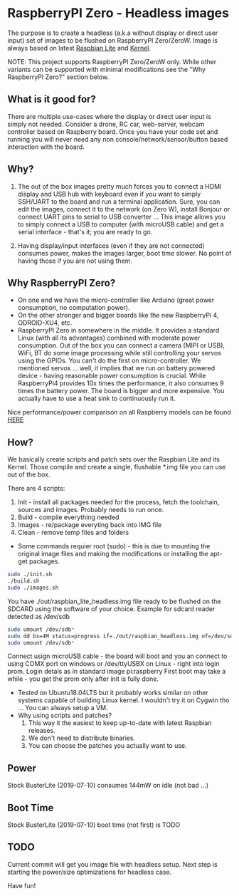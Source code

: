 # RaspberryPI Zero - Headless images
The purpose is to create a headless (a.k.a without display or direct user input) set of images to be flushed on RaspberryPI Zero/ZeroW. Image is always based on latest [Raspbian Lite](https://www.raspberrypi.org/downloads/raspbian/) and [Kernel](https://github.com/raspberrypi/linux).

NOTE: This project supports RaspberryPI Zero/ZeroW only. While other variants can be supported with minimal modifications see the "Why RaspberryPI Zero?" section below.

## What is it good for?
There are multiple use-cases where the display or direct user input is simply not needed.
Consider a drone, RC car, web-server, webcam controller based on Raspberry board. Once you have your code set and running you will never need any non console/network/sensor/button based interaction with the board.

## Why?
1) The out of the box images pretty much forces you to connect a HDMI display and USB hub with keyboard even if you want to simply SSH/UART to the board and run a terminal application.
Sure, you can edit the images, connect it to the network (on Zero W), install Bonjour or connect UART pins to serial to USB converter ...
This image allows you to simply connect a USB to computer (with microUSB cable) and get a serial interface - that's it; you are ready to go.

2) Having display/input interfaces (even if they are not connected) consumes power, makes the images larger, boot time slower. No point of having those if you are not using them.

## Why RaspberryPI Zero?
* On one end we have the micro-controller like Arduino (great power consumption, no computation power).
* On the other stronger and bigger boards like the new RaspberryPi 4, ODROID-XU4, etc.
* RaspberryPI Zero in somewhere in the middle. It provides a standard Linux (with all its advantages) combined with moderate power consumption.
Out of the box you can connect a camera (MIPI or USB), WiFi, BT do some image processing while still controlling your servos using the GPIOs. You can't do the first on micro-controller.
We mentioned servos ... well, it implies that we run on battery powered device - having reasonable power consumption is crucial.
While RaspberryPi4 provides 10x times the performance, it also consumes 9 times the battery power. The board is bigger and more expensive. You actually have to use a heat sink to continuously run it.

Nice performance/power comparison on all Raspberry models can be found [HERE](https://www.tomshardware.com/reviews/raspberry-pi-4-b,6193.html)


## How?
We basically create scripts and patch sets over the Raspbian Lite and its Kernel. Those compile and create a single, flushable *.img file you can use out of the box.


There are 4 scripts:
  1) Init - install all packages needed for the process, fetch the toolchain, sources and images. Probably needs to run once.
  2) Build - compile everything needed
  3) Images - re/package everyting back into IMG file
  4) Clean - remove temp files and folders


* Some commands requier root (sudo) - this is due to mounting the original image files and making the modifications or installing the apt-get packages.

```sh
sudo ./init.sh
./build.sh
sudo ./images.sh
```

You have ./out/raspbian_lite_headless.img file ready to be flushed on the SDCARD using the software of your choice.
Example for sdcard reader detected as /dev/sdb
```sh
sudo umount /dev/sdb*
sudo dd bs=4M status=progress if=./out/raspbian_headless.img of=/dev/sdb
sudo umount /dev/sdb*
```

Connect usign microUSB cable - the board will boot and you an connect to using COMX port on windows or /dev/ttyUSBX on Linux - right into login prom.
Login detais as in standard image pi:raspberry
First boot may take a while - you get the prom only after init is fully done.

* Tested on Ubuntu18.04LTS but it probably works similar on other systems capable of building Linux kernel.
I wouldn't try it on Cygwin tho ... You can always setup a VM.
* Why using scripts and patches?
  1) This way it the easiest to keep up-to-date with latest Raspbian releases.
  2) We don't need to distribute binaries.
  3) You can choose the patches you actually want to use.

## Power
Stock BusterLite (2019-07-10) consumes 144mW on idle (not bad ...)

## Boot Time
Stock BusterLite (2019-07-10) boot time (not first) is TODO


## TODO
Current commit will get you image file with headless setup.
Next step is starting the power/size optimizations for headless case.


Have fun!
